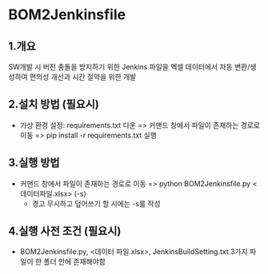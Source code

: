 BOM2Jenkinsfile
=========================
1.개요
-------------------------
SW개발 시 버전 충돌을 방지하기 위한 Jenkins 파일을 엑셀 데이터에서 자동 변환/생성하여 편의성 개선과 시간 절약을 위한 개발

2.설치 방법 (필요시)
-------------------------
* 가상 환경 설정: requirements.txt 다운 => 커맨드 창에서 파일이 존재하는 경로로 이동 => pip install -r requirements.txt 실행

3.실행 방법
-------------------------
* 커맨드 창에서 파일이 존재하는 경로로 이동 => python BOM2Jenkinsfile.py <데이터파일.xlsx> (-s)
  * 경고 무시하고 덮어쓰기 할 시에는 -s를 작성

4.실행 사전 조건 (필요시)
-------------------------
* BOM2Jenkinsfile.py, <데이터 파일.xlsx>, JenkinsBuildSetting.txt 3가지 파일이 한 폴더 안에 존재해야함
